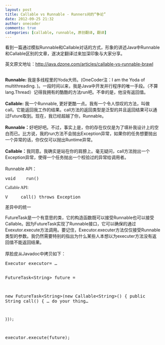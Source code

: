 ```yaml
---
layout: post
title: Callable vs Runnable - Runners间的“争论”
date: 2012-09-25 21:32
author: onecoder
comments: true
categories: [callable, runnable, 原创翻译, 翻译]
---
```

<p>
	看到一篇通过模拟Runnable和Callable对话的方式，形象的讲述Java中Runnable和Callable区别的文章，遂决定翻译过来加深印象与大家分享。</p>
<p>
	英文原文地址：<a href="http://java.dzone.com/articles/callable-vs-runnable-brawl">http://java.dzone.com/articles/callable-vs-runnable-brawl</a></p>
<div>
	&nbsp;</div>
<div>
	<strong>Runnable: </strong>我是多线程里的Yoda大师。(OneCoder注：I am the Yoda of multithreading.&nbsp;)。一段时间以来，我是Java中开发并行程序的唯一手段。（不算lang.Thread）记得我拥有的酷酷的方法run吧。不幸的是，他没有返回值。</div>
<div>
	&nbsp;</div>
<div>
	<strong>Callable:</strong> 我一个Runnable, 更好更酷一点。我有一个令人惊叹的方法，叫做call。它能返回我工作的结果。call方法的返回类型是泛型的并且返回结果可以通过Future取到。现在，我已经超越了你，Runnable。</div>
<div>
	&nbsp;</div>
<div>
	<strong>Runnable：</strong>好吧好吧。不过，事实上是，你的存在仅仅是为了填补我设计上的空白而已。比方说，我的run方法不会抛出Exception异常，如果你的任务想要抛出一个异常的话，你仅仅可以抛出Runtime异常。</div>
<div>
	&nbsp;</div>
<div>
	<strong>Callable：</strong>我同意。我确实是站在你的肩膀上。毫无疑问，call方法抛出一个Exception异常，使得一个任务抛出一个校验过的异常给调用者。</div>
<div>
	&nbsp;</div>
<div>
	Runnable API：</div>
<div>
	<pre class="brush:java;first-line:1;pad-line-numbers:false;highlight:null;collapse:false;">
void    run() 
</pre>
</div>
<p>
	<span style="font-family: Tahoma; font-size: 14px; text-align: -webkit-auto; ">Callable API:</span></p>
<pre class="brush:java;first-line:1;pad-line-numbers:false;highlight:null;collapse:false;">
V     call() throws Exception
</pre>
<p>
	差异中的统一</p>
<div>
	FutureTask是一个有意思的类，它的构造函数既可以接受Runnable也可以接受Callable。因为FutureTask实现了Runnable接口，它可以确保的通过Exexutor.execute方法调用。要记住，Executor.executer方法仅仅接受Runnable类型的参数。我仍然需要特别的指出为什么某些人本想以为executer方法没有返回值不能返回结果。</div>
<div>
	&nbsp;</div>
<div>
	厚脸皮从Javadoc中拷贝如下：</div>
<div>
	<pre class="brush:java;first-line:1;pad-line-numbers:true;highlight:null;collapse:false;">
Executor executor= &hellip;

FutureTask&lt;String&gt; future =

   new FutureTask&lt;String&gt;(new Callable&lt;String&gt;() {
     public String call() {
       &hellip; do your thing&hellip;

    }});

executor.execute(future);</pre>
</div>
<p>
	&nbsp;</p>

